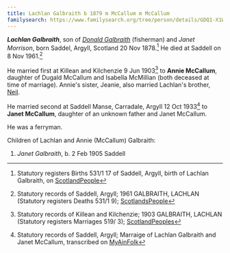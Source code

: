```yaml
---
title: Lachlan Galbraith b 1879 m McCallum m McCallum
familysearch: https://www.familysearch.org/tree/person/details/GDQ1-X1W
---
```

***Lachlan Galbraith***, son of *[Donald Galbraith](galbraith-donald-1848-morrison.md)* (fisherman) and *Janet Morrison*, born Saddel, Argyll, Scotland 20 Nov 1878.[^birth] He died at Saddell on 8 Nov 1961.[^death]

He married first at Killean and Kilchenzie 9 Jun 1903[^marriage1] to **Annie McCallum**, daughter of Dugald McCallum and Isabella McMillian (both deceased at time of marriage).  Annie's sister, Jeanie, also married Lachlan's brother, [Neil](galbraith-neil-1875-mccallum-black.md).

He married second at Saddell Manse, Carradale, Argyll 12 Oct 1933[^marriage2] to **Janet McCallum**, daughter of an unknown father and Janet McCallum.

He was a ferryman.

Children of Lachlan and Annie (McCallum) Galbraith:

1. *Janet Galbraith*, b. 2 Feb 1905 Saddell

[^birth]: Statutory registers Births 531/1 17 of Saddell, Argyll, birth of Lachlan Galbraith, on [ScotlandPeople](https://www.scotlandspeople.gov.uk/view-image/nrs_stat_births/41469080)

[^death]: Statutory records of Saddell, Argyll; 1961 GALBRAITH, LACHLAN (Statutory registers Deaths 531/1 9); [ScotlandsPeople](https://www.scotlandspeople.gov.uk/view-image/nrs_stat_deaths/11296886)

[^marriage1]: Statutory records of Killean and Kilchenzie; 1903 GALBRAITH, LACHLAN (Statutory registers Marriages 519/ 3); [ScotlandPeoples](https://www.scotlandspeople.gov.uk/view-image/nrs_stat_marriages/2693426)

[^marriage2]: Statutory records of  Saddell, Argyll; Marraige of Lachlan Galbraith and Janet McCallum, transcribed on [MyAinFolk](https://www.myainfolk.ca/records/16042)

[^birth-janet]: Statutory records of Saddell, Argyll; birth of Janet Galbraith; [MyAinFold](https://www.myainfolk.ca/records/18737)


